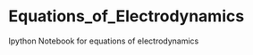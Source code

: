Equations_of_Electrodynamics
============================

Ipython Notebook for equations of electrodynamics


